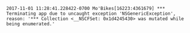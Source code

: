 	2017-11-01 11:28:41.228422-0700 Mo'Bikes[16223:4361679] *** Terminating app due to uncaught exception 'NSGenericException', reason: '*** Collection <__NSCFSet: 0x1d4245430> was mutated while being enumerated.'


